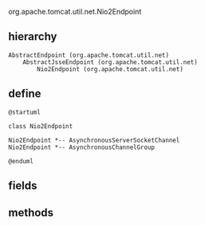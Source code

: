 org.apache.tomcat.util.net.Nio2Endpoint

## hierarchy
```
AbstractEndpoint (org.apache.tomcat.util.net)
    AbstractJsseEndpoint (org.apache.tomcat.util.net)
        Nio2Endpoint (org.apache.tomcat.util.net)
```

## define
```plantuml
@startuml

class Nio2Endpoint 

Nio2Endpoint *-- AsynchronousServerSocketChannel
Nio2Endpoint *-- AsynchronousChannelGroup

@enduml
```

## fields


## methods